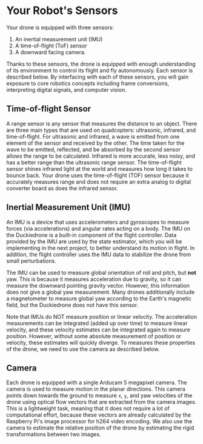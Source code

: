 # Your Robot's Sensors

Your drone is equipped with three sensors:

1. An inertial measurement unit (IMU)
1. A time-of-flight (ToF) sensor
1. A downward facing camera.

Thanks to these sensors, the drone is equipped with enough understanding of its environment to control its flight and fly autonomously. Each sensor is described below. By interfacing with each of these sensors, you will gain exposure to core robotics concepts including frame conversions, interpreting digital signals, and computer vision.


## Time-of-flight Sensor

A range sensor is any sensor that measures the distance to an
object. There are three main types that are used on quadcopters:
ultrasonic, infrared, and time-of-flight. For ultrasonic and infrared,
a wave is emitted from one element of the sensor and received by the
other. The time taken for the wave to be emitted, reflected, and be
absorbed by the second sensor allows the range to be
calculated. Infrared is more accurate, less noisy, and has a better
range than the ultrasonic range sensor.  The time-of-flight sensor
shines infrared light at the world and measures how long it takes to
bounce back.  Your drone uses the time-of-flight (TOF) sensor because
it accurately measures range and does not require an extra analog to
digital converter board as does the infrared sensor.


## Inertial Measurement Unit (IMU)

An IMU is a device that uses accelerometers and gyroscopes to measure
forces (via accelerations) and angular rates acting on a body. The IMU
on the Duckiedrone is a built-in component of the flight controller. Data
provided by the IMU are used by the state estimator, which you will be
implementing in the next project, to better understand its motion in
flight. In addition, the flight controller uses the IMU data to
stabilize the drone from small perturbations.

The IMU can be used to measure global orientation of roll and pitch, but **not** yaw.  This is because it measures acceleration due to gravity, so it can measure the downward pointing gravity
vector.  However, this information does not give a global yaw measurement.  Many
drones additionally include a magnetometer to measure global yaw
according to the Earth's magnetic field, but the Duckiedrone does not
have this sensor.

Note that IMUs do NOT measure position or linear velocity.  The
acceleration measurements can be integrated (added up over time) to
measure linear velocity, and these velocity estimates can be
integrated again to measure position.  However, without some absolute
measurement of position or velocity, these estimates will quickly
diverge.  To measures these properties of the drone, we need to use
the camera as described below.


## Camera

Each drone is equipped with a single Arducam 5 megapixel camera. The camera is used to measure motion in the planar
directions. This camera points down towards the ground to measure `x`, `y`,
and yaw velocities of the drone using optical flow vectors that are
extracted from the camera images. This is a lightweight task, meaning
that it does not require a lot of computational effort, because these vectors
are already calculated by the Raspberry Pi's image processor for h264 video
encoding. We also use the camera to estimate the relative position of
the drone by estimating the rigid transformations between two images.

```{tableofcontents}
```